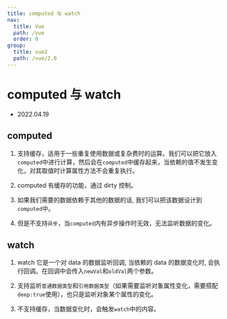 ```yaml
---
title: computed 与 watch
nav:
  title: Vue
  path: /vue
  order: 0
group:
  title: vue2
  path: /vue/2.0
---
```


# computed 与 watch

- 2022.04.19

## computed

1. 支持缓存，适用于一些重复使用数据或复杂费时的运算。我们可以把它放入`computed`中进行计算，然后会在`computed`中缓存起来，当依赖的值不发生变化，对其取值时计算属性方法不会重复执行。
2. computed 有缓存的功能，通过 dirty 控制。

3. 如果我们需要的数据依赖于其他的数据的话, 我们可以把该数据设计到`computed`中。

4. 但是不支持`异步`，当`computed`内有异步操作时无效，无法监听数据的变化。

## watch

1. watch 它是一个对 data 的数据监听回调, 当依赖的 data 的数据变化时, 会执行回调。在回调中会传入`newVal`和`oldVal`两个参数。

2. 支持监听`普通数据类型`和`引用数据类型`（如果需要监听对象属性变化，需要搭配`deep:true`使用），也只是监听对象某个属性的变化。

3. 不支持缓存，当数据变化时，会触发`watch`中的内容。

